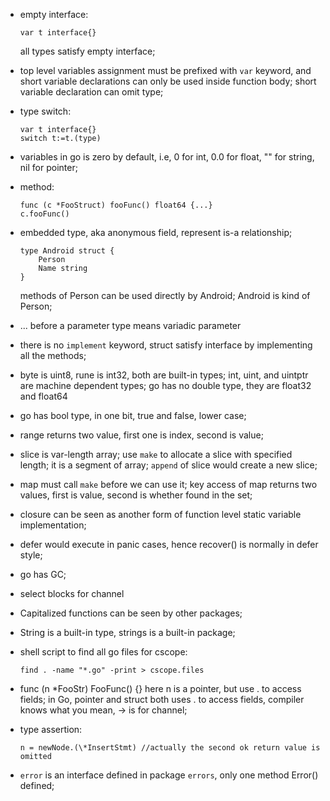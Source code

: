 * empty interface:
  ```
  var t interface{}
  ```
  all types satisfy empty interface;

* top level variables assignment must be prefixed with `var` keyword, and short variable
  declarations can only be used inside function body; short variable declaration can omit
  type;

* type switch:
  ```
  var t interface{}
  switch t:=t.(type)
  ```

* variables in go is zero by default, i.e, 0 for int, 0.0 for float, "" for string, nil for pointer;
* method:
  ```
  func (c *FooStruct) fooFunc() float64 {...}
  c.fooFunc()
  ```

* embedded type, aka anonymous field, represent is-a relationship;
  ```
  type Android struct {
      Person
      Name string
  }
  ```
  methods of Person can be used directly by Android; Android is kind of Person;

* ... before a parameter type means variadic parameter
* there is no `implement` keyword, struct satisfy interface by implementing all the methods;
* byte is uint8, rune is int32, both are built-in types; int, uint, and uintptr are machine dependent types;
  go has no double type, they are float32 and float64
* go has bool type, in one bit, true and false, lower case;
* range returns two value, first one is index, second is value;
* slice is var-length array; use `make` to allocate a slice with specified length; it is a segment of array;
  `append` of slice would create a new slice;
* map must call `make` before we can use it;
  key access of map returns two values, first is value, second is whether found in the set;

* closure can be seen as another form of function level static variable implementation;
* defer would execute in panic cases, hence recover() is normally in defer style;
* go has GC;
* select blocks for channel
* Capitalized functions can be seen by other packages;
* String is a built-in type, strings is a built-in package;
* shell script to find all go files for cscope:
  ```
  find . -name "*.go" -print > cscope.files
  ```

* func (n *FooStr) FooFunc() {} here n is a pointer, but use . to access fields; in Go, pointer and struct both
  uses . to access fields, compiler knows what you mean, -> is for channel;
* type assertion:

  ```
  n = newNode.(\*InsertStmt) //actually the second ok return value is omitted
  ```

* `error` is an interface defined in package `errors`, only one method Error() defined;
